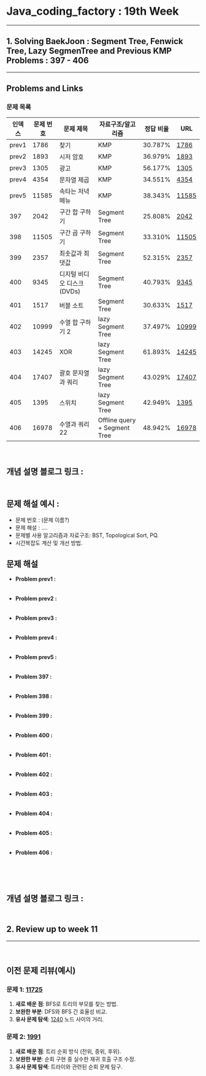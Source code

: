  # Java_coding_factory : 19th Week
---

## 1. Solving BaekJoon : Segment Tree, Fenwick Tree, Lazy SegmenTree and Previous KMP Problems : 397 - 406
---

## Problems and Links

### 문제 목록
| 인덱스 | 문제 번호 | 문제 제목 | 자료구조/알고리즘 | 정답 비율 | URL |
|--------|----------|----------|----------------|----------|----------------|
| prev1 | 1786 | 찾기 | KMP | 30.787% | [1786](https://www.acmicpc.net/problem/1786) |
| prev2 | 1893 | 시저 암호 | KMP | 36.979% | [1893](https://www.acmicpc.net/problem/1893) |
| prev3 | 1305 | 광고 | KMP | 56.177% | [1305](https://www.acmicpc.net/problem/1305) |
| prev4 | 4354 | 문자열 제곱 | KMP | 34.551% | [4354](https://www.acmicpc.net/problem/4354) |
| prev5 | 11585 | 속타는 저녁 메뉴 | KMP | 38.343% | [11585](https://www.acmicpc.net/problem/11585) |
| 397 | 2042 |   구간 합 구하기 | Segment Tree  | 25.808% | [2042](https://www.acmicpc.net/problem/2042) |
| 398 | 11505	 | 구간 곱 구하기 | Segment Tree | 33.310% | [11505](https://www.acmicpc.net/problem/11505) | 
| 399 | 2357 | 최솟값과 최댓값 | Segment Tree | 52.315% | [2357](https://www.acmicpc.net/problem/2357) | 
| 400 | 9345	| 디지털 비디오 디스크(DVDs)	| Segment Tree |	40.793% | [9345](http://www.acmicpc.net/problem/9345) |
| 401 | 1517 | 버블 소트	| Segment Tree |	30.633% | [1517](http://www.acmicpc.net/problem/1517) |
| 402 | 10999 | 수열 합 구하기 2 | lazy Segment Tree | 37.497% | [10999](http://www.acmicpc.net/problem/10999) | 
| 403 | 14245 | XOR | lazy Segment Tree | 61.893% | [14245](https://www.acmicpc.net/problem/14245) | 
| 404 | 17407 | 괄호 문자열과 쿼리 | lazy Segment Tree | 43.029% | [17407](https://www.acmicpc.net/problem/17407) |
| 405 | 1395 | 스위치 | lazy Segment Tree | 42.949% | [1395](https://www.acmicpc.net/problem/1395) |
| 406 | 16978 | 수열과 쿼리 22 | Offline query + Segment Tree | 48.942% | [16978](http://ww.acmicpc.net/problem/16978) |  


<br>

## 개념 설명 블로그 링크 : <br><br>

## 문제 해설 예시 : 
- 문제 번호 : (문제 이름?)
- 문제 해설 : .... 
- 문제별 사용 알고리즘과 자료구조: BST, Topological Sort, PQ.
- 시간복잡도 계산 및 개선 방법.

## 문제 해설
- **Problem prev1 :** <br><br><br>
- **Problem prev2 :** <br><br><br>
- **Problem prev3 :** <br><br><br>
- **Problem prev4 :** <br><br><br>
- **Problem prev5 :** <br><br><br>
- **Problem 397 :** <br><br><br>
- **Problem 398 :** <br><br><br>
- **Problem 399 :** <br><br><br>
- **Problem 400 :** <br><br><br>
- **Problem 401 :** <br><br><br>
- **Problem 402 :** <br><br><br>
- **Problem 403 :** <br><br><br>
- **Problem 404 :** <br><br><br>
- **Problem 405 :** <br><br><br>
- **Problem 406 :** <br><br><br>

 
<br>

## 개념 설명 블로그 링크 : <br><br>
 

## 2. Review up to week 11
---

<br>

## 이전 문제 리뷰(예시)

### 문제 1: [11725](https://www.acmicpc.net/problem/11725)  
1. **새로 배운 점**: BFS로 트리의 부모를 찾는 방법.  
2. **보완한 부분**: DFS와 BFS 간 효율성 비교.  
3. **유사 문제 탐색**: [1240](https://www.acmicpc.net/problem/1240) 노드 사이의 거리.  

### 문제 2: [1991](https://www.acmicpc.net/problem/1991)  
1. **새로 배운 점**: 트리 순회 방식 (전위, 중위, 후위).  
2. **보완한 부분**: 순회 구현 중 실수한 재귀 호출 구조 수정.  
3. **유사 문제 탐색**: 트라이와 관련된 순회 문제 탐구.

